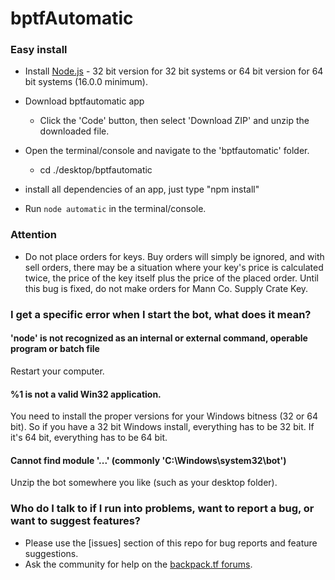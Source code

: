 # bptfAutomatic #

### Easy install ###
* Install [Node.js](https://nodejs.org/en/download/current/) - 32 bit version for 32 bit systems or 64 bit version for 64 bit systems (16.0.0 minimum).
* Download bptfautomatic app
    - Click the 'Code' button, then select 'Download ZIP' and unzip the downloaded file.
* Open the terminal/console and navigate to the 'bptfautomatic'  folder.
    - cd ./desktop/bptfautomatic

* install all dependencies of an app, just type "npm install"
* Run `node automatic` in the terminal/console.

### Attention ###

* Do not place orders for keys. Buy orders will simply be ignored, and with sell orders, there may be a situation where your key's price is calculated twice, the price of the key itself plus the price of the placed order. Until this bug is fixed, do not make orders for Mann Co. Supply Crate Key.

### I get a specific error when I start the bot, what does it mean? ###
#### 'node' is not recognized as an internal or external command, operable program or batch file ####
Restart your computer.

#### %1 is not a valid Win32 application.
You need to install the proper versions for your Windows bitness (32 or 64 bit). So if you have a 32 bit Windows install, everything has to be 32 bit. If it's 64 bit, everything has to be 64 bit.

#### Cannot find module '...' (commonly 'C:\Windows\system32\bot')
Unzip the bot somewhere you like (such as your desktop folder).

### Who do I talk to if I run into problems, want to report a bug, or want to suggest features? ###

* Please use the [issues] section of this repo for bug reports and feature suggestions.
* Ask the community for help on the [backpack.tf forums](http://forums.backpack.tf/index.php?/topic/20204-backpacktf-automatic-help-thread/).

